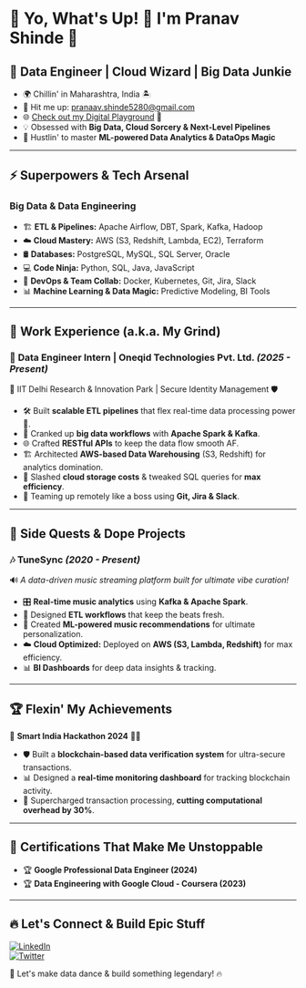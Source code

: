 # 🎉 Yo, What's Up! 👾 I'm Pranav Shinde 🚀

## 🤯 Data Engineer | Cloud Wizard | Big Data Junkie

- 🌍 Chillin' in Maharashtra, India 🏝️
- 📧 Hit me up: [pranaav.shinde5280@gmail.com](mailto:pranaav.shinde5280@gmail.com)
- 🌐 [Check out my Digital Playground](https://pranavshinde.vercel.app/) 🎨
- 💡 Obsessed with **Big Data, Cloud Sorcery & Next-Level Pipelines**
- 🎯 Hustlin' to master **ML-powered Data Analytics & DataOps Magic**

---

## ⚡ Superpowers & Tech Arsenal

### **Big Data & Data Engineering**
- 🏗 **ETL & Pipelines:** Apache Airflow, DBT, Spark, Kafka, Hadoop
- ☁️ **Cloud Mastery:** AWS (S3, Redshift, Lambda, EC2), Terraform
- 🛢 **Databases:** PostgreSQL, MySQL, SQL Server, Oracle
- 💻 **Code Ninja:** Python, SQL, Java, JavaScript
- 🚀 **DevOps & Team Collab:** Docker, Kubernetes, Git, Jira, Slack
- 📊 **Machine Learning & Data Magic:** Predictive Modeling, BI Tools

---

## 💼 Work Experience (a.k.a. My Grind)

### 🏢 **Data Engineer Intern** | Oneqid Technologies Pvt. Ltd. *(2025 - Present)*
📍 IIT Delhi Research & Innovation Park | Secure Identity Management 🛡️

- 🛠️ Built **scalable ETL pipelines** that flex real-time data processing power 💪.
- 🚀 Cranked up **big data workflows** with **Apache Spark & Kafka**.
- 🌐 Crafted **RESTful APIs** to keep the data flow smooth AF.
- 🏗 Architected **AWS-based Data Warehousing** (S3, Redshift) for analytics domination.
- 🧐 Slashed **cloud storage costs** & tweaked SQL queries for **max efficiency**.
- 💬 Teaming up remotely like a boss using **Git, Jira & Slack**.

---

## 🎵 Side Quests & Dope Projects

### 🎶 **TuneSync** *(2020 - Present)*  
🔊 *A data-driven music streaming platform built for ultimate vibe curation!*

- 🎛 **Real-time music analytics** using **Kafka & Apache Spark**.
- 🔄 Designed **ETL workflows** that keep the beats fresh.
- 🎯 Created **ML-powered music recommendations** for ultimate personalization.
- ☁️ **Cloud Optimized:** Deployed on **AWS (S3, Lambda, Redshift)** for max efficiency.
- 📊 **BI Dashboards** for deep data insights & tracking.

---

## 🏆 Flexin' My Achievements

🏅 **Smart India Hackathon 2024** 🧠💡
- 🛡️ Built a **blockchain-based data verification system** for ultra-secure transactions.
- 📊 Designed a **real-time monitoring dashboard** for tracking blockchain activity.
- 🚀 Supercharged transaction processing, **cutting computational overhead by 30%**.

---

## 📜 Certifications That Make Me Unstoppable

- 🏆 **Google Professional Data Engineer (2024)**
- 🏆 **Data Engineering with Google Cloud - Coursera (2023)**

---

## 🔥 Let's Connect & Build Epic Stuff

[![LinkedIn](https://img.shields.io/badge/LinkedIn-Connect-blue?style=flat-square&logo=linkedin)](https://www.linkedin.com/in/pranaavshinde/)  
[![Twitter](https://img.shields.io/badge/Twitter-Follow-blue?style=flat-square&logo=twitter)](https://twitter.com/Pranaav2412)  

🚀 Let's make data dance & build something legendary! 🔥
